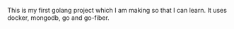 This is my first golang project which I am making so that I can learn. It uses docker, mongodb, go and go-fiber.